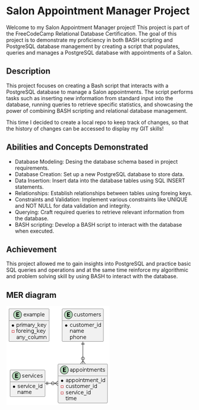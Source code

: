 # Salon Appointment Manager Project

Welcome to my Salon Appointment Manager project! This project is part of the FreeCodeCamp Relational Database Certification. The goal of this project is to demonstrate my proficiency in both BASH scripting and PostgreSQL database management by creating a script that populates, queries and manages a PostgreSQL database with appointments of a Salon.

## Description

This project focuses on creating a Bash script that interacts with a PostgreSQL database to manage a Salon appointments. The script performs tasks such as inserting new information from standard input into the database, running queries to retrieve specific statistics, and showcasing the power of combining BASH scripting and relational database management.

This time I decided to create a local repo to keep track of changes, so that the history of changes can be accessed to display my GIT skills!

## Abilities and Concepts Demonstrated

- Database Modeling: Desing the database schema based in project requirements.
- Database Creation: Set up a new PostgreSQL database to store data.
- Data Insertion: Insert data into the database tables using SQL INSERT statements.
- Relationships: Establish relationships between tables using foreing keys.
- Constraints and Validation: Implement various constraints like UNIQUE and NOT NULL for data validation and integrity.
- Querying: Craft required queries to retrieve relevant information from the database.
- BASH scripting: Develop a BASH script to interact with the database when executed.

## Achievement

This project allowed me to gain insights into PostgreSQL and practice basic SQL queries and operations and at the same time reinforce my algorithmic and problem solving skill by using BASH to interact with the database.

## MER diagram

![database model entity relation](./salon.png)
